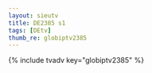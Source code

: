 ```yaml
--- 
layout: sieutv
title: DE2385 s1
tags: [DEtv]
thumb_re: globiptv2385
---
```

{% include tvadv key="globiptv2385" %} 
